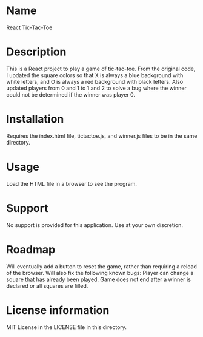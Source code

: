 # Name

React Tic-Tac-Toe

# Description

This is a React project to play a game of tic-tac-toe.
From the original code, I updated the square colors so that X is always a blue background with white letters,
and O is always a red background with black letters.
Also updated players from 0 and 1 to 1 and 2 to solve a bug where the winner could not be determined if the winner was player 0.

# Installation

Requires the index.html file, tictactoe.js, and winner.js files to be in the same directory.

# Usage

Load the HTML file in a browser to see the program.

# Support

No support is provided for this application.  Use at your own discretion.

# Roadmap

Will eventually add a button to reset the game, rather than requiring a reload of the browser.
Will also fix the following known bugs:
	Player can change a square that has already been played.
	Game does not end after a winner is declared or all squares are filled.

# License information

MIT License in the LICENSE file in this directory.
